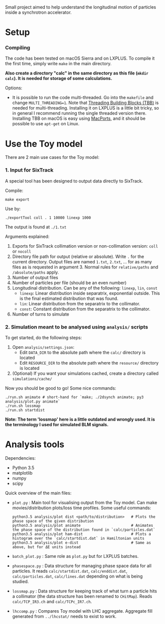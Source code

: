 Small project aimed to help understand the longitudinal motion of particles inside a synchrotron accelerator. 

# Setup

### Compiling
The code has been tested on macOS Sierra and on LXPLUS. To compile it the first time, simply write `make` in the main directory.

**Also create a directory "calc" in the same directory as this file (`mkdir calc`). It is needed for storage of some calculations.**

Options:
- It is possible to run the code multi-threaded. Go into the `makefile` and change `MULTI_THREADING=1`. Note that [Threading Building Blocks (TBB)](https://www.threadingbuildingblocks.org) is needed for multi-threading. Installing it on LXPLUS is a little bit tricky, so in general I recommend running the single threaded version there. Installing TBB on macOS is easy using [MacPorts](https://www.macports.org), and it should be possible to use `apt-get` on Linux.

# Use the Toy model
There are 2 main use cases for the Toy model:

### 1. Input for SixTrack
A special tool has been designed to output data directly to SixTrack.

Compile:

    make export
    
Use by:

    ./exportTool coll . 1 10000 linexp 1000

The output is found at `./1.txt`

Arguments explained:
1. Exports for SixTrack collimation version or non-collimation version: `coll` or `nocoll`
2. Directory file path for output (relative or absolute). Write `.` for the current directory. Output files are named `1.txt`, `2.txt`, ... for as many files as is requested in argument 3. Normal rules for `relative/paths` and `/absolute/paths` apply. 
3. Number of output files
4. Number of particles per file (should be an even number)
5. Longitudinal distribution. Can be any of the following: `linexp`, `lin`, `const`
    - `linexp`: Linear distribution inside separatrix, exponential outside. This is the final estimated distribution that was found.
    - `lin`: Linear distribution from the separatrix to the collimator.
    - `const`: Constant distribution from the separatrix to the collimator.
6. Number of turns to simulate

### 2. Simulation meant to be analysed using `analysis/` scripts
To get started, do the following steps:

1. Open `analysis/settings.json`:
    - Edit `DATA_DIR` to the absolute path where the `calc/` directory is located
    - Edit `RESOURCE_DIR` to the absolute path where the `resource/` directory is located 
2. (Optional) If you want your simulations cached, create a directory called `simulations/cache/`

Now you should be good to go! Some nice commands:

    ./run.sh animate # short-hand for `make; ./2dsynch animate; py3 analysis/plot.py animate`
    ./run.sh lossmap
    ./run.sh startdist

**Note: The term 'lossmap' here is a little outdated and wrongly used. It is the terminology I used for simulated BLM signals.**


# Analysis tools
Dependencies:
- Python 3.5
- matplotlib
- numpy
- scipy


Quick overview of the main files:
- `plot.py` : Main tool for visualising output from the Toy model. Can make movies/distribution plots/loss time profiles. 
    Some useful commands:

      python3.5 analysis/plot dist <path/to/distribution>   # Plots the phase space of the given distribution
      python3.5 analysis/plot animate                       # Animates the phase space of the distribution found in `calc/particles.dat`
      python3.5 analysis/plot ham-dist                      # Plots a histogram over the `calc/startdist.dat` in Hamiltonian units
      python3.5 analysis/plot e-dist                        # Same as above, but for ΔE units instead

- `batch_plot.py` : Same role as `plot.py` but for LXPLUS batches.
- `phasespace.py` : Data structure for managing phase space data for all particles. It reads `calc/startdist.dat`, `calc/enddist.dat`, `calc/particles.dat`, `calc/lines.dat` depending on what is being studied.
- `lossmap.py` : Data structure for keeping track of what turn a particle hits a collimator (the data structure has been renamed to `CHitMap`). Reads `calc/TCP_IR3.ch` and `calc/TCPc_IR7.ch`.
- `lhccomp.py` : Compares Toy model with LHC aggregate. Aggregate fill generated from `../lhcstat/` needs to exist to work.
